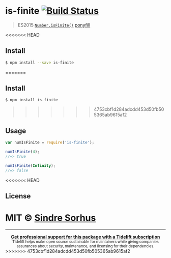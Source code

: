 # is-finite [![Build Status](https://travis-ci.org/sindresorhus/is-finite.svg?branch=master)](https://travis-ci.org/sindresorhus/is-finite)

> ES2015 [`Number.isFinite()`](https://developer.mozilla.org/en-US/docs/Web/JavaScript/Reference/Global_Objects/Number/isFinite) [ponyfill](https://ponyfill.com)

<<<<<<< HEAD

## Install

```sh
$ npm install --save is-finite
```

=======
## Install

```
$ npm install is-finite
```
>>>>>>> 4753cbf1d284adcdd453d50fb505365ab9615af2

## Usage

```js
var numIsFinite = require('is-finite');

numIsFinite(4);
//=> true

numIsFinite(Infinity);
//=> false
```

<<<<<<< HEAD

## License

MIT © [Sindre Sorhus](http://sindresorhus.com)
=======
---

<div align="center">
	<b>
		<a href="https://tidelift.com/subscription/pkg/npm-is-finite?utm_source=npm-is-finite&utm_medium=referral&utm_campaign=readme">Get professional support for this package with a Tidelift subscription</a>
	</b>
	<br>
	<sub>
		Tidelift helps make open source sustainable for maintainers while giving companies<br>assurances about security, maintenance, and licensing for their dependencies.
	</sub>
</div>
>>>>>>> 4753cbf1d284adcdd453d50fb505365ab9615af2
